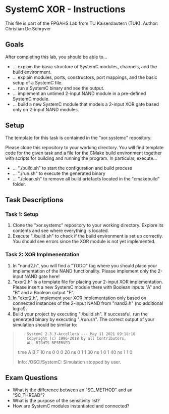 # SystemC XOR - Instructions

This file is part of the FPGAHS Lab from TU Kaiserslautern (TUK).
Author: Christian De Schryver



## Goals
After completing this lab, you should be able to...

* ... explain the basic structure of SystemC modules, channels, and the build environment.
* ... explain modules, ports, constructors, port mappings, and the basic setup of a SystemC file.
* ... run a SystemC binary and see the output.
* ... implement an untimed 2-input NAND module in a pre-defined SystemC module.
* ... build a new SystemC module that models a 2-input XOR gate based only on 2-input NAND modules.



## Setup
The template for this task is contained in the "xor.systemc" repository.

Please clone this repository to your working directory.
You will find template code for the given task and a file for the CMake build environment together with scripts for building and running the program.
In particular, execute...

* ... "./build.sh" to start the configuration and build process
* ... "./run.sh" to execute the generated binary
* ... "./clean.sh" to remove all build artefacts located in the "cmakebuild" folder.



## Task Descriptions


### Task 1: Setup

1) Clone the "xor.systemc" repository to your working directory. Explore its contents and see where everything is located.
2) Execute "./build.sh" to check if the build environment is set up correctly. You should see errors since the XOR module is not yet implemented.



### Task 2: XOR Implmenentation

1) In "nand2.h", you will find a "TODO" tag where you should place your implementation of the NAND functionality. Please implement only the 2-input NAND gate here!
2) "exor2.h" is a template file for placing your 2-input XOR implementation. Please insert a new SystemC module there with Boolean inputs "A" and "B" and a Boolean output "F".
3) In "exor2.h", implement your XOR implementation only based on connected instances of the 2-input NAND from "nand2.h" (no additional logic!).
4) Build your project by executing "./build.sh". If successful, run the generated binary by executing "./run.sh". The correct output of your simulation should be similar to:

>         SystemC 2.3.3-Accellera --- May 11 2021 09:18:18
>         Copyright (c) 1996-2018 by all Contributors,
>         ALL RIGHTS RESERVED
> 
> time	A	B	F
> 10 ns	0	0	0
> 20 ns	0	1	1
> 30 ns	1	0	1
> 40 ns	1	1	0
> 
> Info: /OSCI/SystemC: Simulation stopped by user.




## Exam Questions
* What is the difference between an "SC_METHOD" and an "SC_THREAD"?
* What is the purpose of the sensitivity list?
* How are SystemC modules instantiated and connected?
